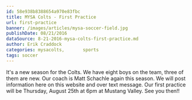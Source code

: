 ```yaml
---
id: 58e938b8388654a970e83fbc
title: MYSA Colts - First Practice
url: first-practice
banner: /images/articles/mysa-soccer-field.jpg
publishDate: 08/21/2016
dataSource: 8-21-2016-mysa-colts-first-practice.md
author: Erik Craddock
categories: mysacolts,       sports
tags: soccer
---
```

It's a new season for the Colts. We have eight boys on the team, three of them are new. Our coach is Matt Schachle again this season. We will post information here on this website and over text message. Our first practice will be Thursday, August 25th at 6pm at Mustang Valley. See you then!!

